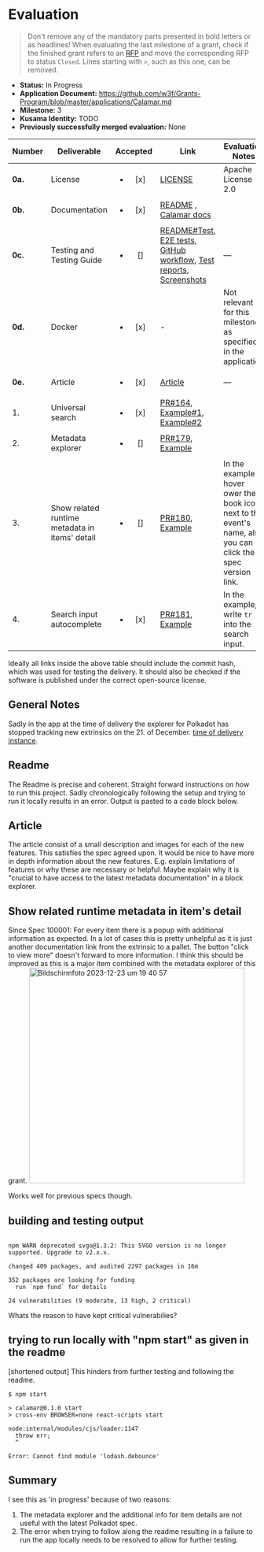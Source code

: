 # Evaluation

> Don't remove any of the mandatory parts presented in bold letters or as headlines!
> When evaluating the last milestone of a grant, check if the finished grant refers to an [RFP](https://grants.web3.foundation/docs/rfps) and move the corresponding RFP to status `Closed`.
> Lines starting with `>`, such as this one, can be removed.

- **Status:** In Progress
- **Application Document:** https://github.com/w3f/Grants-Program/blob/master/applications/Calamar.md 
- **Milestone:** 3
- **Kusama Identity:** TODO
- **Previously successfully merged evaluation:** None

| Number | Deliverable | Accepted | Link | Evaluation Notes |
| ------ | ----------- | :------: | ---- |----------------- |
| **0a.** | License | <ul><li>[x] </li></ul> | [LICENSE](https://github.com/topmonks/calamar/blob/76954c810465eafaab7755d7c19308cc36726d17/LICENSE.txt) | Apache License 2.0 |
| **0b.** | Documentation             | <ul><li>[x] </li></ul> | [README](https://github.com/topmonks/calamar/blob/76954c810465eafaab7755d7c19308cc36726d17/README.md) , [Calamar docs](https://docs.calamar.app/)||
| **0c.** | Testing and Testing Guide | <ul><li>[] </li></ul> | [README#Test](https://github.com/topmonks/calamar/blob/76954c810465eafaab7755d7c19308cc36726d17/README.md#test), [E2E tests](https://github.com/topmonks/calamar/tree/76954c810465eafaab7755d7c19308cc36726d17/test/e2e), [GitHub workflow](https://github.com/topmonks/calamar/blob/76954c810465eafaab7755d7c19308cc36726d17/.github/workflows/test-and-deploy.yml#L27), [Test reports](https://github.com/topmonks/calamar/deployments?environment=test-report#activity-log), [Screenshots](https://app.argos-ci.com/topmonks/calamar) | — |
| **0d.** | Docker                    | <ul><li>[x] </li></ul> | - | Not relevant for this milestone as specified in the application |
| **0e.** | Article                   | <ul><li>[x] </li></ul> | [Article](https://medium.com/@uiii/calamar-block-explorer-milestone-3-finished-29fd816bf3fd) | — |
| 1. | Universal search | <ul><li>[x] </li></ul> | [PR#164](https://github.com/topmonks/calamar/pull/164), [Example#1](https://46dc40bb.calamar.pages.dev/search/blocks?query=123), [Example#2](https://46dc40bb.calamar.pages.dev/search?query=balances) | |
| 2. | Metadata explorer | <ul><li>[] </li></ul> | [PR#179](https://github.com/topmonks/calamar/pull/179), [Example](https://46dc40bb.calamar.pages.dev/polkadot/runtime/9430/balances) | |
| 3. | Show related runtime metadata in items' detail | <ul><li>[] </li></ul> | [PR#180](https://github.com/topmonks/calamar/pull/180), [Example](https://46dc40bb.calamar.pages.dev/polkadot/event/18493287-41) | In the example hover ower the book icon next to the event's name, also you can click the spec version link. |
| 4. | Search input autocomplete | <ul><li>[x] </li></ul> | [PR#181](https://github.com/topmonks/calamar/pull/181), [Example](https://46dc40bb.calamar.pages.dev/) | In the example, write `tr` into the search input. |

Ideally all links inside the above table should include the commit hash,
which was used for testing the delivery. It should also be checked if the software is published under the correct open-source license.

## General Notes
Sadly in the app at the time of delivery the explorer for Polkadot has stopped tracking new extrinsics on the 21. of December. [time of delivery instance](https://46dc40bb.calamar.pages.dev/polkadot/blocks).

## Readme
The Readme is precise and coherent. Straight forward instructions on how to run this project. Sadly chronologically following the setup and trying to run it locally results in an error.
Output is pasted to a code block below.

## Article
The article consist of a small description and images for each of the new features. This satisfies the spec agreed upon. It would be nice to have more in depth information about the new features. E.g. explain limitations of features or why these are necessary or helpful. Maybe explain why it is "crucial to have access to the latest metadata documentation" in a block explorer.

## Show related runtime metadata in item's detail
Since Spec 100001: For every item there is a popup with additional information as expected. In a lot of cases this is pretty unhelpful as it is just another documentation link from the extrinsic to a pallet. The button "click to view more" doesn't forward to more information. I think this should be improved as this is a major item combined with the metadata explorer of this grant.
<img width="438" alt="Bildschirm­foto 2023-12-23 um 19 40 57" src="https://github.com/PieWol/Grant-Milestone-Delivery/assets/75956460/48ef50d1-ff5f-4210-81e7-3da96a9c6c34">

Works well for previous specs though. 

## building and testing output

``` $ npm install

npm WARN deprecated svgo@1.3.2: This SVGO version is no longer supported. Upgrade to v2.x.x.

changed 409 packages, and audited 2297 packages in 16m

352 packages are looking for funding
  run `npm fund` for details

24 vulnerabilities (9 moderate, 13 high, 2 critical)
```
Whats the reason to have kept critical vulnerabilies?

## trying to run locally with "npm start" as given in the readme
[shortened output] This hinders from further testing and following the readme.
```
$ npm start

> calamar@0.1.0 start
> cross-env BROWSER=none react-scripts start

node:internal/modules/cjs/loader:1147
  throw err;
  ^

Error: Cannot find module 'lodash.debounce'
```

## Summary
I see this as 'in progress' because of two reasons:
1. The metadata explorer and the additional info for item details are not useful with the latest Polkadot spec.
2. The error when trying to follow along the readme resulting in a failure to run the app locally needs to be resolved to allow for further testing.
